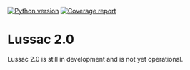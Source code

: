 [![Python version](https://img.shields.io/badge/python-3.10%20%7C%203.11-blue.svg)](https://img.shields.io/badge/python-3.10-blue.svg)
[![Coverage report](https://codecov.io/gh/barbourlab/lussac/branch/v2.0/graphs/badge.svg)](https://codecov.io/github/barbourlab/lussac/branch/v2.0)

# Lussac 2.0

Lussac 2.0 is still in development and is not yet operational.

